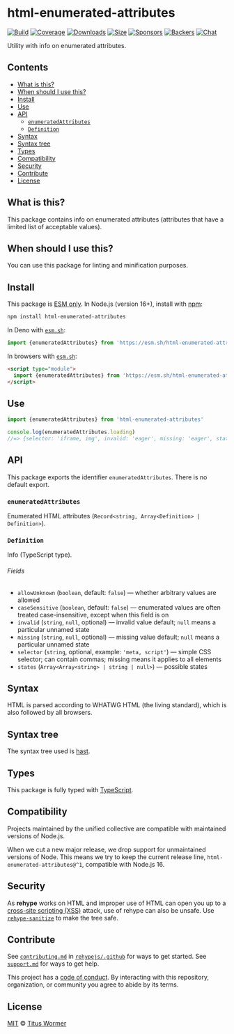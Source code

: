 <!--This file is generated-->

# html-enumerated-attributes

[![Build][build-badge]][build]
[![Coverage][coverage-badge]][coverage]
[![Downloads][downloads-badge]][downloads]
[![Size][size-badge]][size]
[![Sponsors][funding-sponsors-badge]][funding]
[![Backers][funding-backers-badge]][funding]
[![Chat][chat-badge]][chat]

Utility with info on enumerated attributes.

## Contents

* [What is this?](#what-is-this)
* [When should I use this?](#when-should-i-use-this)
* [Install](#install)
* [Use](#use)
* [API](#api)
  * [`enumeratedAttributes`](#enumeratedattributes)
  * [`Definition`](#definition)
* [Syntax](#syntax)
* [Syntax tree](#syntax-tree)
* [Types](#types)
* [Compatibility](#compatibility)
* [Security](#security)
* [Contribute](#contribute)
* [License](#license)

## What is this?

This package contains info on enumerated attributes (attributes that have
a limited list of acceptable values).

## When should I use this?

You can use this package for linting and minification purposes.

## Install

This package is [ESM only][esm].
In Node.js (version 16+), install with [npm][]:

```sh
npm install html-enumerated-attributes
```

In Deno with [`esm.sh`][esm-sh]:

```js
import {enumeratedAttributes} from 'https://esm.sh/html-enumerated-attributes@1'
```

In browsers with [`esm.sh`][esm-sh]:

```html
<script type="module">
  import {enumeratedAttributes} from 'https://esm.sh/html-enumerated-attributes@1?bundle'
</script>
```

## Use

```js
import {enumeratedAttributes} from 'html-enumerated-attributes'

console.log(enumeratedAttributes.loading)
//=> {selector: 'iframe, img', invalid: 'eager', missing: 'eager', states: ['eager', 'lazy']}
```

## API

This package exports the identifier
`enumeratedAttributes`.
There is no default export.

### `enumeratedAttributes`

Enumerated HTML attributes (`Record<string, Array<Definition> | Definition>`).

### `Definition`

Info (TypeScript type).

###### Fields

* `allowUnknown` (`boolean`, default: `false`)
  — whether arbitrary values are allowed
* `caseSensitive` (`boolean`, default: `false`)
  — enumerated values are often treated case-insensitive, except when
  this field is on
* `invalid` (`string`, `null`, optional)
  — invalid value default; `null` means a particular unnamed state
* `missing` (`string`, `null`, optional)
  — missing value default; `null` means a particular unnamed state
* `selector` (`string`, optional, example: `'meta, script'`)
  — simple CSS selector; can contain commas; missing means it applies to
  all elements
* `states` (`Array<Array<string> | string | null>`)
  — possible states

## Syntax

HTML is parsed according to WHATWG HTML (the living standard), which is also
followed by all browsers.

## Syntax tree

The syntax tree used is [hast][].

## Types

This package is fully typed with [TypeScript][].

## Compatibility

Projects maintained by the unified collective are compatible with maintained
versions of Node.js.

When we cut a new major release, we drop support for unmaintained versions of
Node.
This means we try to keep the current release line,
`html-enumerated-attributes@^1`,
compatible with Node.js 16.

## Security

As **rehype** works on HTML and improper use of HTML can open you up to a
[cross-site scripting (XSS)][xss] attack, use of rehype can also be unsafe.
Use [`rehype-sanitize`][rehype-sanitize] to make the tree safe.

## Contribute

See [`contributing.md`][contributing] in [`rehypejs/.github`][health] for ways
to get started.
See [`support.md`][support] for ways to get help.

This project has a [code of conduct][coc].
By interacting with this repository, organization, or community you agree to
abide by its terms.

## License

[MIT][license] © [Titus Wormer][author]

[author]: https://wooorm.com

[build]: https://github.com/rehypejs/rehype-minify/actions

[build-badge]: https://github.com/rehypejs/rehype-minify/workflows/main/badge.svg

[chat]: https://github.com/rehypejs/rehype/discussions

[chat-badge]: https://img.shields.io/badge/chat-discussions-success.svg

[coc]: https://github.com/rehypejs/.github/blob/main/code-of-conduct.md

[contributing]: https://github.com/rehypejs/.github/blob/main/contributing.md

[coverage]: https://codecov.io/github/rehypejs/rehype-minify

[coverage-badge]: https://img.shields.io/codecov/c/github/rehypejs/rehype-minify.svg

[downloads]: https://www.npmjs.com/package/html-enumerated-attributes

[downloads-badge]: https://img.shields.io/npm/dm/html-enumerated-attributes.svg

[esm]: https://gist.github.com/sindresorhus/a39789f98801d908bbc7ff3ecc99d99c

[esm-sh]: https://esm.sh

[funding]: https://opencollective.com/unified

[funding-backers-badge]: https://opencollective.com/unified/backers/badge.svg

[funding-sponsors-badge]: https://opencollective.com/unified/sponsors/badge.svg

[hast]: https://github.com/syntax-tree/hast

[health]: https://github.com/rehypejs/.github

[license]: https://github.com/rehypejs/rehype-minify/blob/main/license

[npm]: https://docs.npmjs.com/cli/install

[rehype-sanitize]: https://github.com/rehypejs/rehype-sanitize

[size]: https://bundlejs.com/?q=html-enumerated-attributes

[size-badge]: https://img.shields.io/bundlejs/size/html-enumerated-attributes

[support]: https://github.com/rehypejs/.github/blob/main/support.md

[typescript]: https://www.typescriptlang.org

[xss]: https://en.wikipedia.org/wiki/Cross-site_scripting
